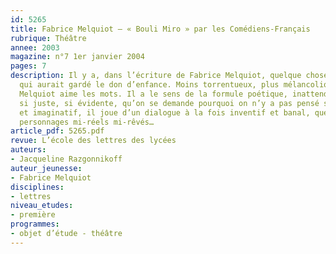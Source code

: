 ```yaml
---
id: 5265
title: Fabrice Melquiot – « Bouli Miro » par les Comédiens-Français
rubrique: Théâtre
annee: 2003
magazine: n°7 1er janvier 2004
pages: 7
description: Il y a, dans l’écriture de Fabrice Melquiot, quelque chose d’un Audiberti
  qui aurait gardé le don d’enfance. Moins torrentueux, plus mélancolique, Fabrice
  Melquiot aime les mots. Il a le sens de la formule poétique, inattendue et pourtant
  si juste, si évidente, qu’on se demande pourquoi on n’y a pas pensé soi-même. Fécond
  et imaginatif, il joue d’un dialogue à la fois inventif et banal, que parlent des
  personnages mi-réels mi-rêvés…
article_pdf: 5265.pdf
revue: L’école des lettres des lycées
auteurs:
- Jacqueline Razgonnikoff
auteur_jeunesse:
- Fabrice Melquiot
disciplines:
- lettres
niveau_etudes:
- première
programmes:
- objet d’étude - théâtre
---
```

